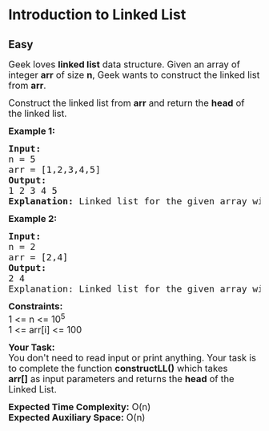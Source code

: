 # Introduction to Linked List
## Easy
<div class="problems_problem_content__Xm_eO"><p><span style="font-size:18px">Geek loves <strong>l</strong><strong>inked list</strong> data structure. Given an array of integer <strong>arr</strong> of size <strong>n</strong>, Geek wants to construct the linked list from <strong>arr</strong>.</span></p>

<p><span style="font-size:18px">Construct the linked list from <strong>arr</strong> and return the <strong>head</strong> of the linked list.</span></p>

<p><strong><span style="font-size:18px">Example 1:</span></strong></p>

<pre style="position: relative;"><span style="font-size:18px"><strong>Input:</strong>
n = 5
arr = [1,2,3,4,5]
<strong>Output:</strong>
1 2 3 4 5
<strong>Explanation:</strong> Linked list for the given array will be 1-&gt;2-&gt;3-&gt;4-&gt;5.</span><div class="open_grepper_editor" title="Edit &amp; Save To Grepper"></div></pre>

<p><strong><span style="font-size:18px">Example 2:</span></strong></p>

<pre style="position: relative;"><span style="font-size:18px"><strong>Input:</strong>
n = 2
arr = [2,4]
<strong>Output:</strong>
2 4
Explanation: Linked list for the given array will be 2-&gt;4.</span><div class="open_grepper_editor" title="Edit &amp; Save To Grepper"></div></pre>

<p><span style="font-size:18px"><strong>Constraints:</strong><br>
1 &lt;= n &lt;= 10<sup>5</sup><br>
1 &lt;= arr[i] &lt;= 100</span></p>

<p><span style="font-size:18px"><strong>Your Task:</strong><br>
You don't need to read input or print anything. Your task is to complete the function <strong>constructLL()</strong> which takes <strong>arr[]</strong>&nbsp;as input parameters and returns the <strong>head</strong> of the Linked List.</span></p>

<p><span style="font-size:18px"><strong>Expected Time Complexity:</strong>&nbsp;O(n)<br>
<strong>Expected Auxiliary Space:</strong>&nbsp;O(n)</span></p>
</div>